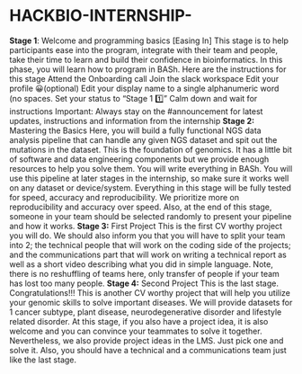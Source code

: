 # HACKBIO-INTERNSHIP-
**Stage 1**: Welcome and programming basics [Easing In]
This stage is to help participants ease into the program, integrate with their team and people, take their time to learn and build their confidence in bioinformatics. In this phase, you will learn how to program in BASh. Here are the instructions for this stage
Attend the Onboarding call
Join the slack workspace
Edit your profile 😀(optional)
Edit your display name to a single alphanumeric word (no spaces.
Set your status to “Stage 1 1️⃣”
Calm down and wait for instructions 
Important: Always stay on the #announcement for latest updates, instructions and information from the internship
**Stage 2:** Mastering the Basics
Here, you will build a fully functional NGS data analysis pipeline that can handle any given NGS dataset and spit out the mutations in the dataset. This is the foundation of genomics. It has a little bit of software and data engineering components but we provide enough resources to help you solve them. You will write everything in BASh. You will use this pipeline at later stages in the internship, so make sure it works well on any dataset or device/system.
Everything in this stage will be fully tested for speed, accuracy and reproducibility. We prioritize more on reproducibility and accuracy over speed. Also, at the end of this stage, someone in your team should be selected randomly to present your pipeline and how it works.
**Stage 3:** First Project
This is the first CV worthy project you will do. We should also inform you that you will have to split your team into 2; the technical people that will work on the coding side of the projects; and the communications part that will work on writing a technical report as well as a short video describing what you did in simple language. 
Note, there is no reshuffling of teams here, only transfer of people if your team has lost too many people.
**Stage 4:** Second Project
This is the last stage. Congratulations!!! This is another CV worthy project that will help you utilize your genomic skills to solve important diseases. We will provide datasets for 1 cancer subtype, plant disease, neurodegenerative disorder and lifestyle related disorder. At this stage, if you also have a project idea, it is also welcome and you can convince your teammates to solve it together. Nevertheless, we also provide project ideas in the LMS. Just pick one and solve it. 
Also, you should have a technical and a communications team just like the last stage.
